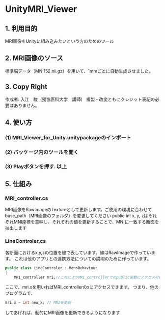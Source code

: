 # UnityMRI_Viewer
## 1. 利用目的
MRI画像をUnityに組み込みたいという方のためのツール
## 2. MRI画像のソース
標準脳データ（MNI152.nii.gz）を用いて、1mmごとに自動生成させました。
## 3. Copy Right
作成者: 入江　駿（獨協医科大学　講師）
複製・改変ともにクレジット表記の必要はありません。
## 4. 使い方
### (1) MRI_Viewer_for_Unity.unitypackageのインポート
### (2) パッケージ内のツールを開く
### (3) Playボタンを押す. 以上
## 5. 仕組み
### MRI_controller.cs
MRI画像をRawImageのTextureとして更新します。ご使用の環境に合わせてbase_path（MRI画像のフォルダ）を変更してください
public int x, y, zはそれぞれMNI座標を意味し、それぞれの値を更新することで、MNIに一致する断面を抽出します
### LineControler.cs
各断面におけるx,y,zの位置を線で表しています。線はRawImageで作っています。
これは他のアプリとの連携方法についての説明のために作っています。
```cs
public class LineControler : MonoBehaviour
{
    MRI_controller mri;//これによりMRI_controllerでのpublic変数にアクセス可能になります
```
ここで、mri.xを用いればMRI_controllerのxにアクセスできます。
つまり、他のプログラムで、
```cs
mri.x = int new_x; // MNIを更新
```
してあげれば、動的にMRI画像を更新できるようになります
